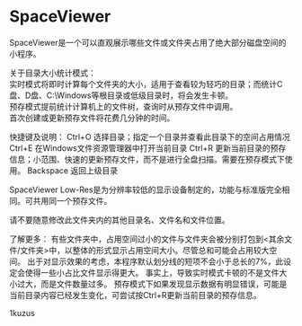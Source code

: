 # SpaceViewer
SpaceViewer是一个可以直观展示哪些文件或文件夹占用了绝大部分磁盘空间的小程序。


关于目录大小统计模式：  
实时模式将即时计算每个文件夹的大小，适用于查看较为轻巧的目录；而统计C盘、D盘、C:\Windows等根目录或低级目录时，将会发生卡顿。  
预存模式提前统计计算机上的文件树，查询时从预存文件中调用。  
首次创建或更新预存文件将花费几分钟的时间。  


快捷键及说明：
Ctrl+O	选择目录；指定一个目录并查看此目录下的空间占用情况
Ctrl+E	在Windows文件资源管理器中打开当前目录
Ctrl+R	更新当前目录的预存信息；小范围、快速的更新预存文件，而不是进行全盘扫描。需要在预存模式下使用。
Backspace	返回上级目录


SpaceViewer Low-Res是为分辨率较低的显示设备制定的，功能与标准版完全相同。可共用同一个预存文件。

请不要随意修改此文件夹内的其他目录名、文件名和文件位置。


了解更多：
有些文件夹中，占用空间过小的文件与文件夹会被分别打包到<其余文件/文件夹>中，以整体的形式显示占用空间大小。尽管总和可能会占用较大空间。
出于对显示效果的考虑，本程序默认划分线的短项不会小于总长的7%，此设定会使得一些小占比文件显示得更大。
事实上，导致实时模式卡顿的不是文件大小过大，而是文件数量过多。
预存模式下如果发现显示数据有明显错误，可能是当前目录内容已经发生变化，可尝试按Ctrl+R更新当前目录的预存信息。


1kuzus
